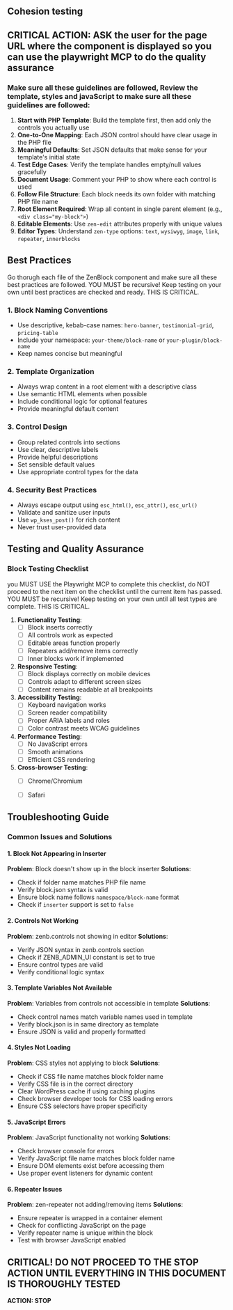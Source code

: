 ## Cohesion testing

## **CRITICAL ACTION: ASK the user for the page URL where the component is displayed so you can use the playwright MCP to do the quality assurance**

### Make sure all these guidelines are followed, Review the template, styles and javaScript to make sure all these guidelines are followed:

1. **Start with PHP Template**: Build the template first, then add only the controls you actually use
2. **One-to-One Mapping**: Each JSON control should have clear usage in the PHP file
3. **Meaningful Defaults**: Set JSON defaults that make sense for your template's initial state
4. **Test Edge Cases**: Verify the template handles empty/null values gracefully
5. **Document Usage**: Comment your PHP to show where each control is used
6. **Follow File Structure**: Each block needs its own folder with matching PHP file name
7. **Root Element Required**: Wrap all content in single parent element (e.g., `<div class="my-block">`)
8. **Editable Elements**: Use `zen-edit` attributes properly with unique values
9. **Editor Types**: Understand `zen-type` options: `text`, `wysiwyg`, `image`, `link`, `repeater`, `innerblocks`

## Best Practices
Go thorugh each file of the ZenBlock component and make sure all these best practices are followed. YOU MUST be recursive! Keep testing on your own until best practices are checked and ready. THIS IS CRITICAL.

### 1. Block Naming Conventions
- Use descriptive, kebab-case names: `hero-banner`, `testimonial-grid`, `pricing-table`
- Include your namespace: `your-theme/block-name` or `your-plugin/block-name`
- Keep names concise but meaningful

### 2. Template Organization
- Always wrap content in a root element with a descriptive class
- Use semantic HTML elements when possible
- Include conditional logic for optional features
- Provide meaningful default content

### 3. Control Design
- Group related controls into sections
- Use clear, descriptive labels
- Provide helpful descriptions
- Set sensible default values
- Use appropriate control types for the data

### 4. Security Best Practices
- Always escape output using `esc_html()`, `esc_attr()`, `esc_url()`
- Validate and sanitize user inputs
- Use `wp_kses_post()` for rich content
- Never trust user-provided data


## Testing and Quality Assurance

### Block Testing Checklist
you MUST USE the Playwright MCP to complete this checklist, do NOT proceed to the next item on the checklist until the current item has passed. YOU MUST be recursive! Keep testing on your own until all test types are complete. THIS IS CRITICAL.

1. **Functionality Testing**:
   - [ ] Block inserts correctly
   - [ ] All controls work as expected
   - [ ] Editable areas function properly
   - [ ] Repeaters add/remove items correctly
   - [ ] Inner blocks work if implemented

2. **Responsive Testing**:
   - [ ] Block displays correctly on mobile devices
   - [ ] Controls adapt to different screen sizes
   - [ ] Content remains readable at all breakpoints

3. **Accessibility Testing**:
   - [ ] Keyboard navigation works
   - [ ] Screen reader compatibility
   - [ ] Proper ARIA labels and roles
   - [ ] Color contrast meets WCAG guidelines

4. **Performance Testing**:
   - [ ] No JavaScript errors
   - [ ] Smooth animations
   - [ ] Efficient CSS rendering

5. **Cross-browser Testing**:
   - [ ] Chrome/Chromium
   - [ ] Safari


## Troubleshooting Guide

### Common Issues and Solutions

#### 1. Block Not Appearing in Inserter
**Problem**: Block doesn't show up in the block inserter
**Solutions**:
- Check if folder name matches PHP file name
- Verify block.json syntax is valid
- Ensure block name follows `namespace/block-name` format
- Check if `inserter` support is set to `false`

#### 2. Controls Not Working
**Problem**: zenb.controls not showing in editor
**Solutions**:
- Verify JSON syntax in zenb.controls section
- Check if ZENB_ADMIN_UI constant is set to true
- Ensure control types are valid
- Verify conditional logic syntax

#### 3. Template Variables Not Available
**Problem**: Variables from controls not accessible in template
**Solutions**:
- Check control names match variable names used in template
- Verify block.json is in same directory as template
- Ensure JSON is valid and properly formatted

#### 4. Styles Not Loading
**Problem**: CSS styles not applying to block
**Solutions**:
- Check if CSS file name matches block folder name
- Verify CSS file is in the correct directory
- Clear WordPress cache if using caching plugins
- Check browser developer tools for CSS loading errors
- Ensure CSS selectors have proper specificity

#### 5. JavaScript Errors
**Problem**: JavaScript functionality not working
**Solutions**:
- Check browser console for errors
- Verify JavaScript file name matches block folder name
- Ensure DOM elements exist before accessing them
- Use proper event listeners for dynamic content

#### 6. Repeater Issues
**Problem**: zen-repeater not adding/removing items
**Solutions**:
- Ensure repeater is wrapped in a container element
- Check for conflicting JavaScript on the page
- Verify repeater name is unique within the block
- Test with browser JavaScript enabled


## **CRITICAL! DO NOT PROCEED TO THE STOP ACTION UNTIL EVERYTHING IN THIS DOCUMENT IS THOROUGHLY TESTED**

**ACTION: STOP**